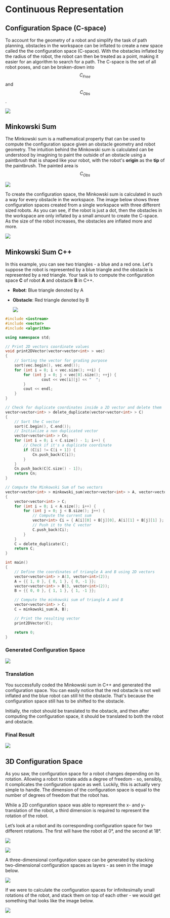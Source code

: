 # Continuous Representation

## Configuration Space (C-space)

To account for the geometry of a robot and simplify the task of path planning, obstacles in the workspace can be inflated to create a new space called the the configuration space (C-space). With the obstacles inflated by the radius of the robot, the robot can then be treated as a point, making it easier for an algorithm to search for a path.  The C-space is the set of all robot poses, and can be broken-down into $$C_{Free}$$ and $$C_{Obs}$$.

![](assets/continuos2.png)

## Minkowski Sum

The Minkowski sum is a mathematical property that can be used to compute the configuration space given an obstacle geometry and robot geometry.  The intuition behind the Minkowski sum is calculated can be understood by imagining to paint the outside of an obstacle using a paintbrush that is shaped like your robot, with the robot's **origin** as the **tip** of the paintbrush.  The painted area is $$C_{Obs}$$

![](assets/c5-l2-24-minkowski-sum-02-v1.png)

To create the configuration space, the Minkowski sum is calculated in such a way for every obstacle in the workspace. The image below shows three configuration spaces created from a single workspace with three different sized robots. As you can see, if the robot is just a dot, then the obstacles in the workspace are only inflated by a small amount to create the C-space. As the size of the robot increases, the obstacles are inflated more and more.

![](assets/c5-l2-22-minkowski-sum-01-v1.png)

## Minkowski Sum C++

In this example, you can see two triangles - a blue and a red one. Let's suppose the robot is represented by a blue triangle and the obstacle is represented by a red triangle. Your task is to compute the configuration space **C** of robot **A** and obstacle **B** in C++.

- **Robot**: Blue triangle denoted by A

- **Obstacle**: Red triangle denoted by B

  ![](assets/minkowski-sum-initial.png)

```cpp
#include <iostream>
#include <vector>
#include <algorithm>

using namespace std;

// Print 2D vectors coordinate values
void print2DVector(vector<vector<int> > vec)
{
    // Sorting the vector for grading purpose
    sort(vec.begin(), vec.end());
    for (int i = 0; i < vec.size(); ++i) {
        for (int j = 0; j < vec[0].size(); ++j) {
                cout << vec[i][j] << "  ";
        }
        cout << endl;
    }
}

// Check for duplicate coordinates inside a 2D vector and delete them
vector<vector<int> > delete_duplicate(vector<vector<int> > C)
{
    // Sort the C vector
    sort(C.begin(), C.end());
    // Initialize a non duplicated vector
    vector<vector<int> > Cn;
    for (int i = 0; i < C.size() - 1; i++) {
        // Check if it's a duplicate coordinate
        if (C[i] != C[i + 1]) {
            Cn.push_back(C[i]);
        }
    }
    Cn.push_back(C[C.size() - 1]);
    return Cn;
}

// Compute the Minkowski Sum of two vectors
vector<vector<int> > minkowski_sum(vector<vector<int> > A, vector<vector<int> > B)
{
    vector<vector<int> > C;
    for (int i = 0; i < A.size(); i++) {
        for (int j = 0; j < B.size(); j++) {
            // Compute the current sum
            vector<int> Ci = { A[i][0] + B[j][0], A[i][1] + B[j][1] };
            // Push it to the C vector
            C.push_back(Ci);
        }
    }
    C = delete_duplicate(C);
    return C;
}

int main()
{
    // Define the coordinates of triangle A and B using 2D vectors
    vector<vector<int> > A(3, vector<int>(2));
    A = {{ 1, 0 }, { 0, 1 }, { 0, -1 }};
    vector<vector<int> > B(3, vector<int>(2));
    B = {{ 0, 0 }, { 1, 1 }, { 1, -1 }};

    // Compute the minkowski sum of triangle A and B
    vector<vector<int> > C;
    C = minkowski_sum(A, B);

    // Print the resulting vector
    print2DVector(C);

    return 0;
}
```

### Generated Configuration Space

![](assets/minkowski-sum-nonshifted.png)

### Translation

You successfully coded the Minkowski sum in C++ and generated the configuration space. You can easily notice that the red obstacle is not well inflated and the blue robot can still hit the obstacle. That's because the configuration space still has to be shifted to the obstacle.

Initially, the robot should be translated to the obstacle, and then after computing the configuration space, it should be translated to both the robot and obstacle.

### Final Result

![](assets/minkowski-sum-final.png)

## 3D Configuration Space

As you saw, the configuration space for a robot changes depending on its rotation. Allowing a robot to rotate adds a degree of freedom - so, sensibly, it complicates the configuration space as well. Luckily, this is actually very simple to handle. The dimension of the configuration space is equal to the number of degrees of freedom that the robot has.

While a 2D configuration space was able to represent the x- and y-translation of the robot, a third dimension is required to represent the rotation of the robot.

Let’s look at a robot and its corresponding configuration space for two different rotations. The first will have the robot at 0°, and the second at 18°.

![](assets/c5-l2-32-configuration-space-01-v1.png)

![](assets/c5-l2-33-configuration-space-02-v1.png)

A three-dimensional configuration space can be generated by stacking two-dimensional configuration spaces as layers - as seen in the image below.

![](assets/c5-l2-35-configuration-space-03-v1.png)

If we were to calculate the configuration spaces for infinitesimally small rotations of the robot, and stack them on top of each other - we would get something that looks like the image below.

![](assets/c5-l2-37-3dimage-v3.png)